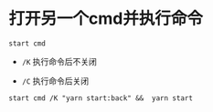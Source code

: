 # 打开另一个cmd并执行命令

`start cmd`

* `/K` 执行命令后不关闭

* `/C` 执行命令后关闭

`start cmd /K "yarn start:back" &&  yarn start`